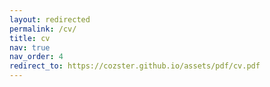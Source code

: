 ```yaml
---
layout: redirected
permalink: /cv/
title: cv
nav: true
nav_order: 4
redirect_to: https://cozster.github.io/assets/pdf/cv.pdf
---
```

